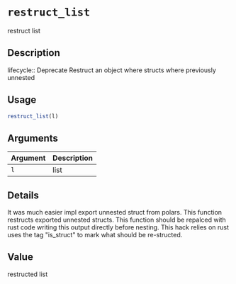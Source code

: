 # `restruct_list`

restruct list


## Description

lifecycle:: Deprecate
 Restruct an object where structs where previously unnested


## Usage

```r
restruct_list(l)
```


## Arguments

Argument      |Description
------------- |----------------
`l`     |     list


## Details

It was much easier impl export unnested struct from polars. This function
 restructs exported unnested structs.
 This function should be repalced with rust code writing this output
 directly before nesting.
 This hack relies on rust uses the tag "is_struct" to mark what should be re-structed.


## Value

restructed list


